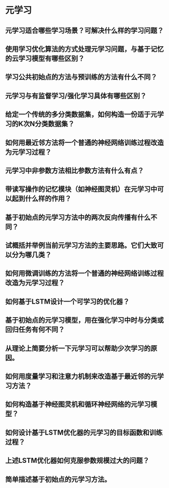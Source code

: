 # 元学习

## 元学习适合哪些学习场景？可解决什么样的学习问题？

## 使用学习优化算法的方式处理元学习问题，与基于记忆的云学习模型有哪些区别？

## 学习公共初始点的方法与预训练的方法有什么不同？

## 元学习与有监督学习/强化学习具体有哪些区别？

## 给定一个传统的多分类数据集，如何构造一份适于元学习的K次N分类数据集？

## 如何用最近邻方法将一个普通的神经网络训练过程改造为元学习过程？

## 元学习中非参数方法相比参数方法有什么有点？

## 带读写操作的记忆模块（如神经图灵机）在元学习中可以起到什么样的作用？

## 基于初始点的元学习方法中的两次反向传播有什么不同？

## 试概括并举例当前元学习方法的主要思路。它们大致可以分为哪几类？

## 如何用微调训练的方法将一个普通的神经网络训练过程改造为元学习过程？

## 如何基于LSTM设计一个可学习的优化器？

## 基于初始点的元学习模型，用在强化学习中时与分类或回归任务有何不同？

## 从理论上简要分析一下元学习可以帮助少次学习的原因。

## 如何用度量学习和注意力机制来改造基于最近邻的元学习方法？

## 如何构造基于神经图灵机和循环神经网络的元学习模型？

## 如何设计基于LSTM优化器的元学习的目标函数和训练过程？

## 上述LSTM优化器如何克服参数规模过大的问题？

## 简单描述基于初始点的元学习方法。
